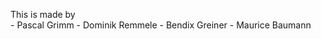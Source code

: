 This is made by <br>
    - Pascal Grimm
    - Dominik Remmele
    - Bendix Greiner
    - Maurice Baumann
